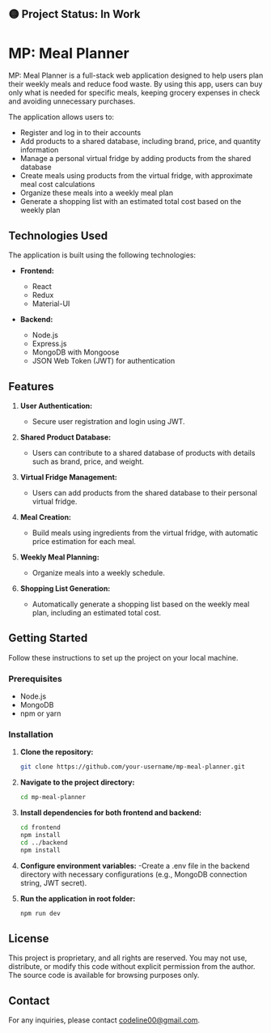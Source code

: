 ## 🟡 Project Status: In Work

# MP: Meal Planner

MP: Meal Planner is a full-stack web application designed to help users plan their weekly meals and reduce food waste. By using this app, users can buy only what is needed for specific meals, keeping grocery expenses in check and avoiding unnecessary purchases.

The application allows users to:
- Register and log in to their accounts
- Add products to a shared database, including brand, price, and quantity information
- Manage a personal virtual fridge by adding products from the shared database
- Create meals using products from the virtual fridge, with approximate meal cost calculations
- Organize these meals into a weekly meal plan
- Generate a shopping list with an estimated total cost based on the weekly plan

## Technologies Used

The application is built using the following technologies:

- **Frontend:**
  - React
  - Redux
  - Material-UI

- **Backend:**
  - Node.js
  - Express.js
  - MongoDB with Mongoose
  - JSON Web Token (JWT) for authentication

## Features

1. **User Authentication:** 
   - Secure user registration and login using JWT.

2. **Shared Product Database:** 
   - Users can contribute to a shared database of products with details such as brand, price, and weight.

3. **Virtual Fridge Management:** 
   - Users can add products from the shared database to their personal virtual fridge.

4. **Meal Creation:** 
   - Build meals using ingredients from the virtual fridge, with automatic price estimation for each meal.

5. **Weekly Meal Planning:** 
   - Organize meals into a weekly schedule.

6. **Shopping List Generation:** 
   - Automatically generate a shopping list based on the weekly meal plan, including an estimated total cost.

## Getting Started

Follow these instructions to set up the project on your local machine.

### Prerequisites

- Node.js
- MongoDB
- npm or yarn

### Installation

1. **Clone the repository:**
   ```bash
   git clone https://github.com/your-username/mp-meal-planner.git

2. **Navigate to the project directory:**
   ```bash
   cd mp-meal-planner

3. **Install dependencies for both frontend and backend:**
   ```bash
   cd frontend
   npm install
   cd ../backend
   npm install

4. **Configure environment variables:**
   -Create a .env file in the backend directory with necessary configurations (e.g., MongoDB connection string, JWT secret).

5. **Run the application in root folder:**
   ```bash
   npm run dev

## License
This project is proprietary, and all rights are reserved. You may not use, distribute, or modify this code without explicit permission from the author. The source code is available for browsing purposes only.

## Contact
For any inquiries, please contact codeline00@gmail.com.

